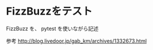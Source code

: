 FizzBuzzをテスト
============================================
FizzBuzz を、 pytest を使いながら記述

参考
<http://blog.livedoor.jp/gab_km/archives/1332673.html>
